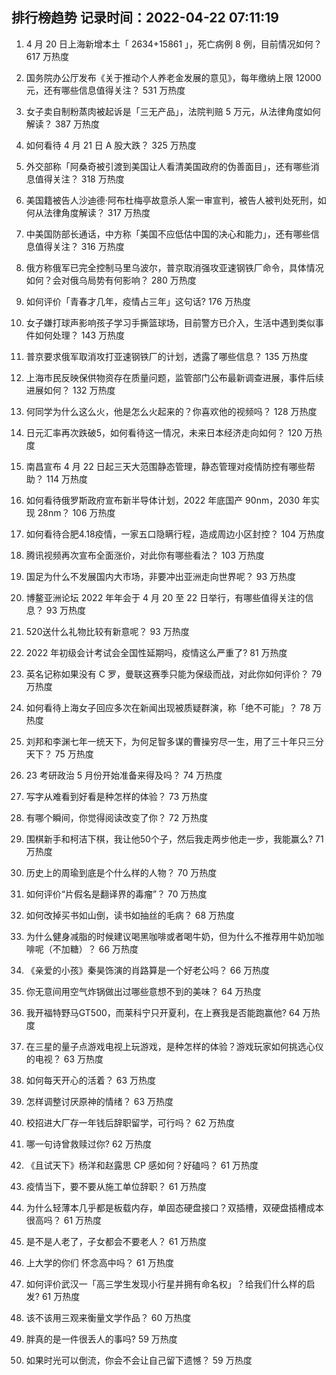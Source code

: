 
## 排行榜趋势 记录时间：2022-04-22 07:11:19
  
  1. 4 月 20 日上海新增本土「 2634+15861 」，死亡病例 8 例，目前情况如何？ 617 万热度
    
  2. 国务院办公厅发布《关于推动个人养老金发展的意见》，每年缴纳上限 12000 元，还有哪些信息值得关注？ 531 万热度
    
  3. 女子卖自制粉蒸肉被起诉是「三无产品」，法院判赔 5 万元，从法律角度如何解读？ 387 万热度
    
  4. 如何看待 4 月 21 日 A 股大跌？ 325 万热度
    
  5. 外交部称「阿桑奇被引渡到美国让人看清美国政府的伪善面目」，还有哪些消息值得关注？ 318 万热度
    
  6. 美国籍被告人沙迪德·阿布杜梅亭故意杀人案一审宣判，被告人被判处死刑，如何从法律角度解读？ 317 万热度
    
  7. 中美国防部长通话，中方称「美国不应低估中国的决心和能力」，还有哪些信息值得关注？ 316 万热度
    
  8. 俄方称俄军已完全控制马里乌波尔，普京取消强攻亚速钢铁厂命令，具体情况如何？会对俄乌局势有何影响？ 280 万热度
    
  9. 如何评价「青春才几年，疫情占三年」这句话? 176 万热度
    
  10. 女子嫌打球声影响孩子学习手撕篮球场，目前警方已介入，生活中遇到类似事件如何处理？ 143 万热度
    
  11. 普京要求俄军取消攻打亚速钢铁厂的计划，透露了哪些信息？ 135 万热度
    
  12. 上海市民反映保供物资存在质量问题，监管部门公布最新调查进展，事件后续进展如何？ 132 万热度
    
  13. 何同学为什么这么火，他是怎么火起来的？你喜欢他的视频吗？ 128 万热度
    
  14. 日元汇率再次跌破5，如何看待这一情况，未来日本经济走向如何？ 120 万热度
    
  15. 南昌宣布 4 月 22 日起三天大范围静态管理，静态管理对疫情防控有哪些帮助？ 114 万热度
    
  16. 如何看待俄罗斯政府宣布新半导体计划，2022 年底国产 90nm，2030 年实现 28nm？ 106 万热度
    
  17. 如何看待合肥4.18疫情，一家五口隐瞒行程，造成周边小区封控？ 104 万热度
    
  18. 腾讯视频再次宣布全面涨价，对此你有哪些看法？ 103 万热度
    
  19. 国足为什么不发展国内大市场，非要冲出亚洲走向世界呢？ 93 万热度
    
  20. 博鳌亚洲论坛 2022 年年会于 4 月 20 至 22 日举行，有哪些值得关注的信息？ 93 万热度
    
  21. 520送什么礼物比较有新意呢？ 93 万热度
    
  22. 2022 年初级会计考试会全国性延期吗，疫情这么严重了? 81 万热度
    
  23. 英名记称如果没有 C 罗，曼联这赛季只能为保级而战，对此你如何评价？ 79 万热度
    
  24. 如何看待上海女子回应多次在新闻出现被质疑群演，称「绝不可能」？ 78 万热度
    
  25. 刘邦和李渊七年一统天下，为何足智多谋的曹操穷尽一生，用了三十年只三分天下？ 75 万热度
    
  26. 23 考研政治 5 月份开始准备来得及吗？ 74 万热度
    
  27. 写字从难看到好看是种怎样的体验？ 73 万热度
    
  28. 有哪个瞬间，你觉得阅读改变了你？ 72 万热度
    
  29. 围棋新手和柯洁下棋，我让他50个子，然后我走两步他走一步，我能赢么? 71 万热度
    
  30. 历史上的周瑜到底是个什么样的人物？ 70 万热度
    
  31. 如何评价“片假名是翻译界的毒瘤”？ 70 万热度
    
  32. 如何改掉买书如山倒，读书如抽丝的毛病？ 68 万热度
    
  33. 为什么健身减脂的时候建议喝黑咖啡或者喝牛奶，但为什么不推荐用牛奶加咖啡呢（不加糖）？ 66 万热度
    
  34. 《亲爱的小孩》秦昊饰演的肖路算是一个好老公吗？ 66 万热度
    
  35. 你无意间用空气炸锅做出过哪些意想不到的美味？ 64 万热度
    
  36. 我开福特野马GT500，而莱科宁只开夏利，在上赛我是否能跑赢他? 64 万热度
    
  37. 在三星的量子点游戏电视上玩游戏，是种怎样的体验？游戏玩家如何挑选心仪的电视？ 63 万热度
    
  38. 如何每天开心的活着？ 63 万热度
    
  39. 怎样调整讨厌原神的情绪？ 63 万热度
    
  40. 校招进大厂存一年钱后辞职留学，可行吗？ 62 万热度
    
  41. 哪一句诗曾救赎过你? 62 万热度
    
  42. 《且试天下》杨洋和赵露思 CP 感如何？好磕吗？ 61 万热度
    
  43. 疫情当下，要不要从施工单位辞职？ 61 万热度
    
  44. 为什么轻薄本几乎都是板载内存，单固态硬盘接口？双插槽，双硬盘插槽成本很高吗？ 61 万热度
    
  45. 是不是人老了，子女都会不要老人？ 61 万热度
    
  46. 上大学的你们 怀念高中吗？ 61 万热度
    
  47. 如何评价武汉一「高三学生发现小行星并拥有命名权」？给我们什么样的启发? 61 万热度
    
  48. 该不该用三观来衡量文学作品？ 60 万热度
    
  49. 胖真的是一件很丢人的事吗? 59 万热度
    
  50. 如果时光可以倒流，你会不会让自己留下遗憾？ 59 万热度
    